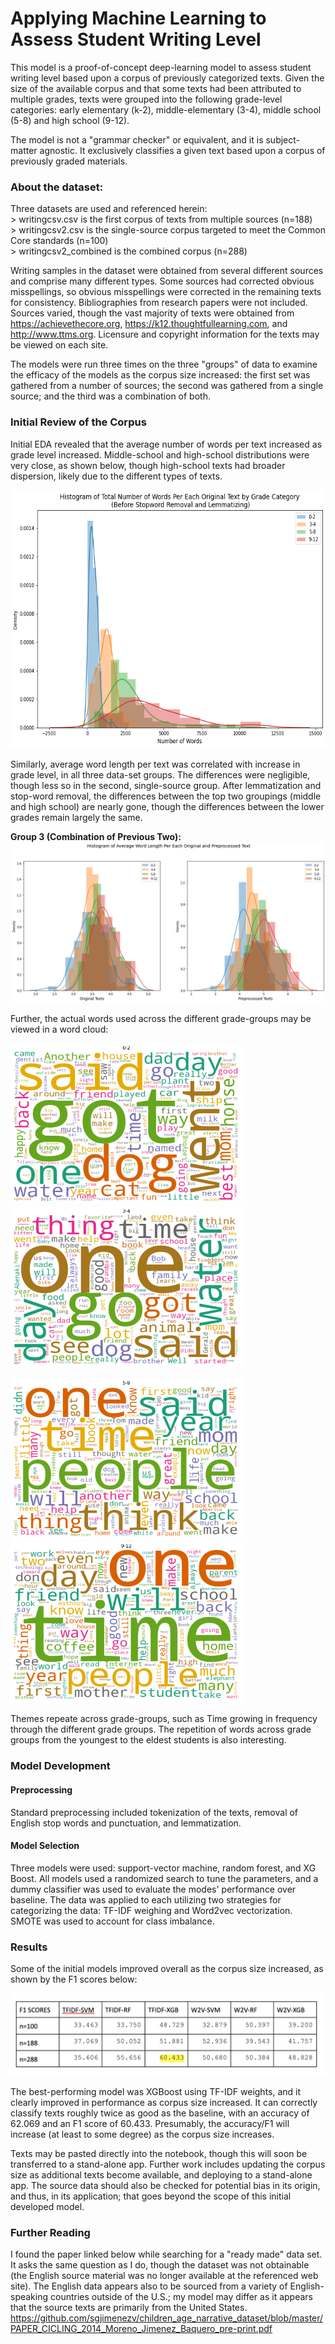 # Applying Machine Learning to Assess Student Writing Level

This model is a proof-of-concept deep-learning model to assess student writing level based upon a corpus of previously categorized texts. Given the size of the available corpus and that some texts had been attributed to multiple grades, texts were grouped into the following grade-level categories: early elementary (k-2), middle-elementary (3-4), middle school (5-8) and high school (9-12). 

The model is not a "grammar checker" or equivalent, and it is subject-matter agnostic. It exclusively classifies a given text based upon a corpus of previously graded materials. 

### About the dataset:

Three datasets are used and referenced herein: 
<br>> writingcsv.csv is the first corpus of texts from multiple sources (n=188)
<br>> writingcsv2.csv is the single-source corpus targeted to meet the Common Core standards (n=100)
<br>> writingcsv2_combined is the combined corpus (n=288)

Writing samples in the dataset were obtained from several different sources and comprise many different types. Some sources had corrected obvious misspellings, so obvious misspellings were corrected in the remaining texts for consistency. Bibliographies from research papers were not included.  Sources varied, though the vast majority of texts were obtained from https://achievethecore.org, https://k12.thoughtfullearning.com, and http://www.ttms.org. Licensure and copyright information for the texts may be viewed on each site. 

The models were run three times on the three "groups" of data to examine the efficacy of the models as the corpus size increased: the first set was gathered from a number of sources; the second was gathered from a single source; and the third was a combination of both. 

###  Initial Review of the Corpus

Initial EDA revealed that the average number of words per text increased as grade level increased. Middle-school and high-school distributions were very close, as shown below, though high-school texts had broader dispersion, likely due to the different types of texts. 

<img src="https://github.com/jnels13/Screening-Childrens-Writing-Level-With-NLP/blob/main/Source%20Images/3_numwords.png" width="592" height="413">

Similarly, average word length per text was correlated with increase in grade level, in all three data-set groups. The differences were negligible, though less so in the second, single-source group.  After lemmatization and stop-word removal, the differences between the top two groupings (middle and high school) are nearly gone, though the differences between the lower grades remain largely the same.

**Group 3 (Combination of Previous Two):** 
<img src="https://github.com/jnels13/Screening-Childrens-Writing-Level-With-NLP/blob/main/Source%20Images/3_wordlen.png">

Further, the actual words used across the different grade-groups may be viewed in a word cloud: 

<img src="https://github.com/jnels13/Screening-Childrens-Writing-Level-With-NLP/blob/main/Source%20Images/wc_0.png" width="370" height="258"> <img src="https://github.com/jnels13/Screening-Childrens-Writing-Level-With-NLP/blob/main/Source%20Images/wc_3.png" width="370" height="258">

<img src="https://github.com/jnels13/Screening-Childrens-Writing-Level-With-NLP/blob/main/Source%20Images/wc_5.png" width="370" height="258"> <img src="https://github.com/jnels13/Screening-Childrens-Writing-Level-With-NLP/blob/main/Source%20Images/wc_9.png" width="370" height="258">

Themes repeate across grade-groups, such as Time growing in frequency through the different grade groups.  The repetition of words across grade groups from the youngest to the eldest students is also interesting. 

### Model Development

#### Preprocessing

Standard preprocessing included tokenization of the texts, removal of English stop words and punctuation, and lemmatization. 

#### Model Selection

Three models were used: support-vector machine, random forest, and XG Boost. All models used a randomized search to tune the parameters, and a dummy classifier was used to evaluate the modes' performance over baseline.  The data was applied to each utilizing two strategies for categorizing the data: TF-IDF weighing and Word2vec vectorization.  SMOTE was used to account for class imbalance. 

### Results

Some of the initial models improved overall as the corpus size increased, as shown by the F1 scores below:

<img src="https://github.com/jnels13/Screening-Childrens-Writing-Level-With-NLP/blob/main/Source%20Images/F1_Scores.png">

The best-performing model was XGBoost using TF-IDF weights, and it clearly improved in performance as corpus size increased. It can correctly classify texts roughly twice as good as the baseline, with an accuracy of 62.069 and an F1 score of 60.433. Presumably, the accuracy/F1 will increase (at least to some degree) as the corpus size increases.

Texts may be pasted directly into the notebook, though this will soon be transferred to a stand-alone app.  Further work includes updating the corpus size as additional texts become available, and deploying to a stand-alone app. The source data should also be checked for potential bias in its origin, and thus, in its application; that goes beyond the scope of this initial developed model.

### Further Reading

I found the paper linked below while searching for a "ready made" data set. It asks the same question as I do, though the dataset was not obtainable (the English source material was no longer available at the referenced web site). The English data appears also to be sourced from a variety of English-speaking countries outside of the U.S.; my model may differ as it appears that the source texts are primarily from the United States.  https://github.com/sgjimenezv/children_age_narrative_dataset/blob/master/PAPER_CICLING_2014_Moreno_Jimenez_Baquero_pre-print.pdf
